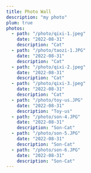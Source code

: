 ```yaml
---
title: Photo Wall
description: "my photo"
plum: true
photos:
  - path: "/photo/qixi-1.jpeg"
    date: "2022-08-31"
    description: "Cat"
  - path: "/photo/taozi-1.JPG"
    date: "2022-08-31"
    description: "Cat"
  - path: "/photo/qixi-2.jpeg"
    date: "2022-08-31"
    description: "Cat"
  - path: "/photo/qixi-3.jpeg"
    date: "2022-08-31"
    description: "Cat"
  - path: "/photo/toy-us.JPG"
    date: "2022-08-31"
    description: "Toy-us"
  - path: "/photo/son-4.JPG"
    date: "2022-08-31"
    description: "Son-Cat"
  - path: "/photo/son-5.JPG"
    date: "2022-08-31"
    description: "Son-Cat"
  - path: "/photo/son-6.JPG"
    date: "2022-08-31"
    description: "Son-Cat"
---
```


<PhotoList :photos="frontmatter.photos"></PhotoList>
